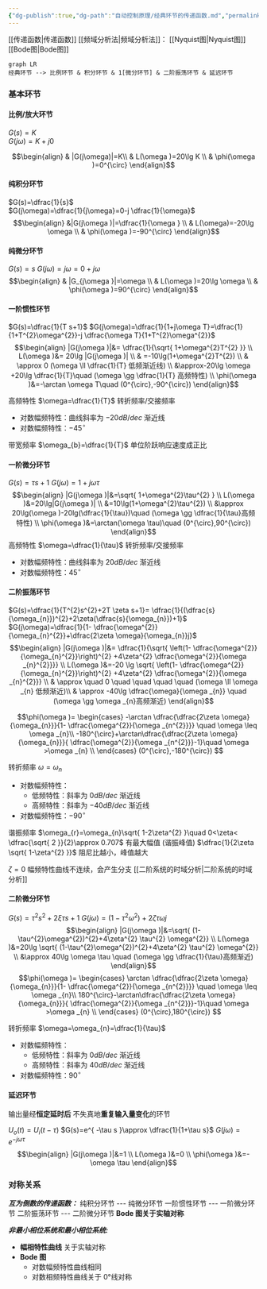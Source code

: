 ```yaml
---
{"dg-publish":true,"dg-path":"自动控制原理/经典环节的传递函数.md","permalink":"/自动控制原理/经典环节的传递函数/","dgPassFrontmatter":true,"noteIcon":"","created":"2024-04-16T13:01:27.455+08:00","updated":"2024-05-26T20:12:04.781+08:00"}
---
```


[[传递函数\|传递函数]]
[[频域分析法\|频域分析法]]： [[Nyquist图\|Nyquist图]]   [[Bode图\|Bode图]]


```mermaid
graph LR
经典环节 --> 比例环节 & 积分环节 & 1[微分环节] & 二阶振荡环节 & 延迟环节
```
### 基本环节
#### 比例/放大环节
$G(s)=K$   
$G(j\omega)=K+j0$

$$\begin{align}
 & |G(j\omega)|=K\\ 
& L(\omega )=20\lg K \\
 & \phi(\omega )=0^{\circ}
\end{align}$$
#### 纯积分环节
$G(s)=\dfrac{1}{s}$    
$G(j\omega)=\dfrac{1}{j\omega}=0-j \dfrac{1}{\omega}$
$$\begin{align}
 &|G(j\omega )|=\dfrac{1}{\omega } \\
& L(\omega)=-20\lg \omega  \\
 & \phi(\omega )=-90^{\circ}
\end{align}$$

#### 纯微分环节
$G(s)=s$
$G(j\omega)=j\omega=0+j\omega$
$$\begin{align} 
& |G_{j\omega }|=\omega  \\ 
& L(\omega )=20\lg \omega  \\
 & \phi(\omega )=90^{\circ}
\end{align}$$

#### 一阶惯性环节
$G(s)=\dfrac{1}{T s+1}$
$G(j\omega)=\dfrac{1}{1+j\omega T}=\dfrac{1}{1+T^{2}\omega^{2}}-j \dfrac{\omega T}{1+T^{2}\omega^{2}}$
$$\begin{align}
 |G(j\omega )|&= \dfrac{1}{\sqrt{ 1+\omega^{2}T^{2} }} \\
 L(\omega )&= 20\lg |G(j\omega )| \\
 & =-10\lg(1+\omega^{2}T^{2}) \\
 & \approx 0 (\omega \ll \dfrac{1}{T} 低频渐近线) \\
&\approx-20\lg \omega +20\lg \dfrac{1}{T}\quad (\omega \gg \dfrac{1}{T} 高频特性) \\
 \phi(\omega )&=-\arctan \omega T\quad (0^{\circ},-90^{\circ})
\end{align}$$

高频特性
$\omega=\dfrac{1}{T}$   转折频率/交接频率
- 对数幅频特性：曲线斜率为 $-20dB/dec$ 渐近线
- 对数幅频特性：$-45^{\circ}$

带宽频率
$\omega_{b}=\dfrac{1}{T}$
单位阶跃响应速度成正比

#### 一阶微分环节
$G(s)=\tau s+1$
$G(j\omega)=1+j\omega \tau$
$$\begin{align}
|G(j\omega )|&=\sqrt{ 1+\omega^{2}\tau^{2} } \\
L(\omega )&=20\lg|G(j\omega )| \\
&=10\lg(1+\omega^{2}\tau^{2}) \\
&\approx 20\lg(\omega )-20lg(\dfrac{1}{\tau})\quad  (\omega \gg \dfrac{1}{\tau}高频特性) \\
\phi(\omega )&=\arctan(\omega \tau)\quad (0^{\circ},90^{\circ})
\end{align}$$
高频特性
$\omega=\dfrac{1}{\tau}$   转折频率/交接频率
- 对数幅频特性：曲线斜率为 $20dB/dec$ 渐近线
- 对数幅频特性：$45^{\circ}$

#### 二阶振荡环节
$G(s)=\dfrac{1}{T^{2}s^{2}+2T \zeta s+1}= \dfrac{1}{(\dfrac{s}{\omega_{n}})^{2}+2\zeta(\dfrac{s}{\omega_{n}})+1}$
$G(j\omega)=\dfrac{1}{1- \dfrac{\omega^{2}}{\omega_{n}^{2}}+\dfrac{2\zeta \omega}{\omega_{n}}j}$
$$\begin{align}
 |G(j\omega )|&= \dfrac{1}{\sqrt{ \left(1- \dfrac{\omega^{2}}{\omega_{n}^{2}}\right)^{2} +4\zeta^{2} \dfrac{\omega^{2}}{\omega _{n}^{2}}}} \\
L(\omega )&=-20 \lg \sqrt{  \left(1- \dfrac{\omega^{2}}{\omega_{n}^{2}}\right)^{2} +4\zeta^{2} \dfrac{\omega^{2}}{\omega _{n}^{2}}} \\
 & \approx \quad 0    \quad \quad \quad \quad  (\omega \ll \omega _{n} 低频渐近)\\
& \approx -40\lg \dfrac{\omega}{\omega _{n}} \quad (\omega \gg \omega _{n}高频渐近)
\end{align}$$

$$\phi(\omega )= \begin{cases}
-\arctan \dfrac{\dfrac{2\zeta \omega}{\omega_{n}}}{1- \dfrac{\omega^{2}}{\omega _{n^{2}}}} \quad \omega \leq \omega _{n}\\
-180^{\circ}+\arctan\dfrac{\dfrac{2\zeta \omega}{\omega_{n}}}{ \dfrac{\omega^{2}}{\omega _{n^{2}}}-1}\quad \omega >\omega _{n} \\
\end{cases}
(0^{\circ},-180^{\circ})
$$

转折频率   $\omega=\omega_{n}$  
- 对数幅频特性：
	- 低频特性：斜率为 $0dB/dec$ 渐近线
	- 高频特性：斜率为 $-40dB/dec$ 渐近线
- 对数幅频特性：$-90^{\circ}$

谐振频率 $\omega_{r}=\omega_{n}\sqrt{ 1-2\zeta^{2} }\quad 0<\zeta< \dfrac{\sqrt{ 2 }}{2}\approx 0.707$
有最大幅值 (谐振峰值) $\dfrac{1}{2\zeta \sqrt{ 1-\zeta^{2} }}$
阻尼比越小，峰值越大

$\zeta=0$ 幅频特性曲线不连续，会产生分支
[[二阶系统的时域分析\|二阶系统的时域分析]]

#### 二阶微分环节
$G(s)=\tau^{2} s^{2}+2\xi \tau s+1$
$G(j\omega)=(1-\tau^{2}\omega^{2})+2\zeta \tau \omega j$
$$\begin{align}
|G(j\omega )|&=\sqrt{  (1-\tau^{2}\omega^{2})^{2}+4\zeta^{2} \tau^{2} \omega^{2}} \\
L(\omega )&=20\lg \sqrt{  (1-\tau^{2}\omega^{2})^{2}+4\zeta^{2} \tau^{2} \omega^{2}} \\
&\approx 40\lg \omega \tau \quad (\omega \gg \dfrac{1}{\tau}高频渐近)
\end{align}$$
$$\phi(\omega )= \begin{cases}
\arctan \dfrac{\dfrac{2\zeta \omega}{\omega_{n}}}{1- \dfrac{\omega^{2}}{\omega _{n^{2}}}} \quad \omega \leq \omega _{n}\\
180^{\circ}-\arctan\dfrac{\dfrac{2\zeta \omega}{\omega_{n}}}{ \dfrac{\omega^{2}}{\omega _{n^{2}}}-1}\quad \omega >\omega _{n} \\
\end{cases}
(0^{\circ},180^{\circ})
$$

转折频率   $\omega=\omega_{n}=\dfrac{1}{\tau}$  
- 对数幅频特性：
	- 低频特性：斜率为 $0dB/dec$ 渐近线
	- 高频特性：斜率为 $40dB/dec$ 渐近线
- 对数幅频特性：$90^{\circ}$


#### 延迟环节
输出量经**恒定延时后**
不失真地**重复输入量变化**的环节

$U_{o}(t)=U_{i}(t-\tau)$
$G(s)=e^{ -\tau s }\approx \dfrac{1}{1+\tau s}$
$G(j\omega)=e^{ -j\omega \tau }$
$$\begin{align}
|G(j\omega )|&=1 \\
L(\omega )&=0 \\
\phi(\omega )&=-\omega \tau
\end{align}$$

### 对称关系
***互为倒数的传递函数：***
	纯积分环节  ---  纯微分环节
	一阶惯性环节 --- 一阶微分环节
	二阶振荡环节 --- 二阶微分环节 
**Bode 图关于实轴对称**

***非最小相位系统和最小相位系统:***
- **幅相特性曲线**
	关于实轴对称
- **Bode 图**
	- 对数幅频特性曲线相同
	- 对数相频特性曲线关于 0°线对称


